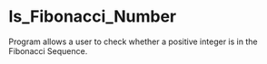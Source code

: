 # Is_Fibonacci_Number
Program allows a user to check whether a positive integer is in the Fibonacci Sequence. 
